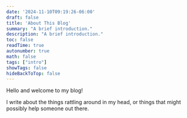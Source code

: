 ```yaml
---
date: '2024-11-10T09:19:26-06:00'
draft: false
title: 'About This Blog'
summary: "A brief introduction."
description: "A brief introduction."
toc: false
readTime: true
autonumber: true
math: false
tags: ["intro"]
showTags: false
hideBackToTop: false
---
```

Hello and welcome to my blog!

I write about the things rattling around in my head, or things that might possibly help someone out there.